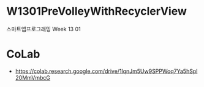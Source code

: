 # W1301PreVolleyWithRecyclerView
스마트앱프로그래밍 Week 13 01

# CoLab
- https://colab.research.google.com/drive/1lqnJm5Uw9SPPWoq7Ya5hSpl20MmVmbcG
